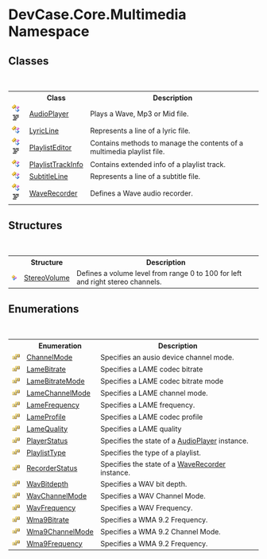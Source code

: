 # DevCase.Core.Multimedia Namespace
 




## Classes
&nbsp;<table><tr><th></th><th>Class</th><th>Description</th></tr><tr><td>![Public class](media/pubclass.gif "Public class")![Code example](media/CodeExample.png "Code example")</td><td><a href="T_DevCase_Core_Multimedia_AudioPlayer">AudioPlayer</a></td><td>
Plays a Wave, Mp3 or Mid file.</td></tr><tr><td>![Public class](media/pubclass.gif "Public class")</td><td><a href="T_DevCase_Core_Multimedia_LyricLine">LyricLine</a></td><td>
Represents a line of a lyric file.</td></tr><tr><td>![Public class](media/pubclass.gif "Public class")![Code example](media/CodeExample.png "Code example")</td><td><a href="T_DevCase_Core_Multimedia_PlaylistEditor">PlaylistEditor</a></td><td>
Contains methods to manage the contents of a multimedia playlist file.</td></tr><tr><td>![Public class](media/pubclass.gif "Public class")</td><td><a href="T_DevCase_Core_Multimedia_PlaylistTrackInfo">PlaylistTrackInfo</a></td><td>
Contains extended info of a playlist track.</td></tr><tr><td>![Public class](media/pubclass.gif "Public class")</td><td><a href="T_DevCase_Core_Multimedia_SubtitleLine">SubtitleLine</a></td><td>
Represents a line of a subtitle file.</td></tr><tr><td>![Public class](media/pubclass.gif "Public class")![Code example](media/CodeExample.png "Code example")</td><td><a href="T_DevCase_Core_Multimedia_WaveRecorder">WaveRecorder</a></td><td>
Defines a Wave audio recorder.</td></tr></table>

## Structures
&nbsp;<table><tr><th></th><th>Structure</th><th>Description</th></tr><tr><td>![Public structure](media/pubstructure.gif "Public structure")</td><td><a href="T_DevCase_Core_Multimedia_StereoVolume">StereoVolume</a></td><td>
Defines a volume level from range 0 to 100 for left and right stereo channels.</td></tr></table>

## Enumerations
&nbsp;<table><tr><th></th><th>Enumeration</th><th>Description</th></tr><tr><td>![Public enumeration](media/pubenumeration.gif "Public enumeration")</td><td><a href="T_DevCase_Core_Multimedia_ChannelMode">ChannelMode</a></td><td>
Specifies an ausio device channel mode.</td></tr><tr><td>![Public enumeration](media/pubenumeration.gif "Public enumeration")</td><td><a href="T_DevCase_Core_Multimedia_LameBitrate">LameBitrate</a></td><td>
Specifies a LAME codec bitrate</td></tr><tr><td>![Public enumeration](media/pubenumeration.gif "Public enumeration")</td><td><a href="T_DevCase_Core_Multimedia_LameBitrateMode">LameBitrateMode</a></td><td>
Specifies a LAME codec bitrate mode</td></tr><tr><td>![Public enumeration](media/pubenumeration.gif "Public enumeration")</td><td><a href="T_DevCase_Core_Multimedia_LameChannelMode">LameChannelMode</a></td><td>
Specifies a LAME channel mode.</td></tr><tr><td>![Public enumeration](media/pubenumeration.gif "Public enumeration")</td><td><a href="T_DevCase_Core_Multimedia_LameFrequency">LameFrequency</a></td><td>
Specifies a LAME frequency.</td></tr><tr><td>![Public enumeration](media/pubenumeration.gif "Public enumeration")</td><td><a href="T_DevCase_Core_Multimedia_LameProfile">LameProfile</a></td><td>
Specifies a LAME codec profile</td></tr><tr><td>![Public enumeration](media/pubenumeration.gif "Public enumeration")</td><td><a href="T_DevCase_Core_Multimedia_LameQuality">LameQuality</a></td><td>
Specifies a LAME quality</td></tr><tr><td>![Public enumeration](media/pubenumeration.gif "Public enumeration")</td><td><a href="T_DevCase_Core_Multimedia_PlayerStatus">PlayerStatus</a></td><td>
Specifies the state of a <a href="T_DevCase_Core_Multimedia_AudioPlayer">AudioPlayer</a> instance.</td></tr><tr><td>![Public enumeration](media/pubenumeration.gif "Public enumeration")</td><td><a href="T_DevCase_Core_Multimedia_PlaylistType">PlaylistType</a></td><td>
Specifies the type of a playlist.</td></tr><tr><td>![Public enumeration](media/pubenumeration.gif "Public enumeration")</td><td><a href="T_DevCase_Core_Multimedia_RecorderStatus">RecorderStatus</a></td><td>
Specifies the state of a <a href="T_DevCase_Core_Multimedia_WaveRecorder">WaveRecorder</a> instance.</td></tr><tr><td>![Public enumeration](media/pubenumeration.gif "Public enumeration")</td><td><a href="T_DevCase_Core_Multimedia_WavBitdepth">WavBitdepth</a></td><td>
Specifies a WAV bit depth.</td></tr><tr><td>![Public enumeration](media/pubenumeration.gif "Public enumeration")</td><td><a href="T_DevCase_Core_Multimedia_WavChannelMode">WavChannelMode</a></td><td>
Specifies a WAV Channel Mode.</td></tr><tr><td>![Public enumeration](media/pubenumeration.gif "Public enumeration")</td><td><a href="T_DevCase_Core_Multimedia_WavFrequency">WavFrequency</a></td><td>
Specifies a WAV Frequency.</td></tr><tr><td>![Public enumeration](media/pubenumeration.gif "Public enumeration")</td><td><a href="T_DevCase_Core_Multimedia_Wma9Bitrate">Wma9Bitrate</a></td><td>
Specifies a WMA 9.2 Frequency.</td></tr><tr><td>![Public enumeration](media/pubenumeration.gif "Public enumeration")</td><td><a href="T_DevCase_Core_Multimedia_Wma9ChannelMode">Wma9ChannelMode</a></td><td>
Specifies a WMA 9.2 Channel Mode.</td></tr><tr><td>![Public enumeration](media/pubenumeration.gif "Public enumeration")</td><td><a href="T_DevCase_Core_Multimedia_Wma9Frequency">Wma9Frequency</a></td><td>
Specifies a WMA 9.2 Frequency.</td></tr></table>&nbsp;
